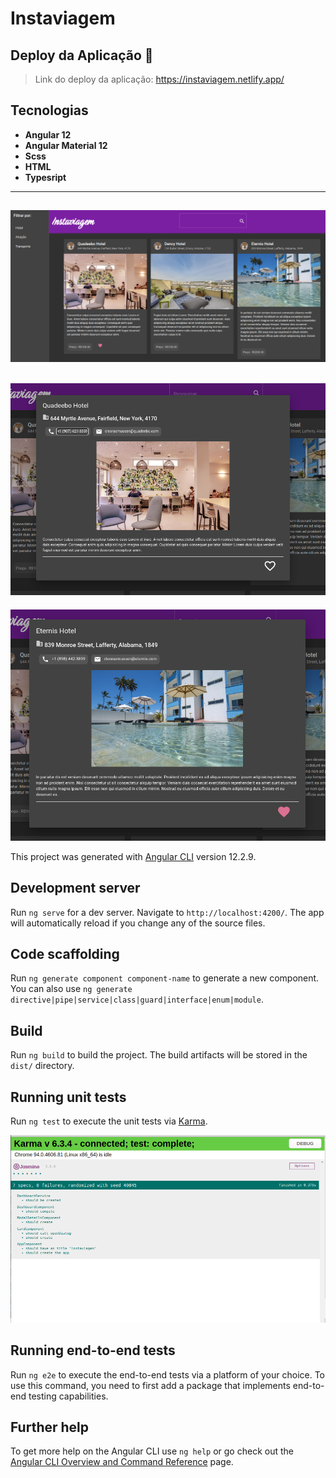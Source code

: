 # Instaviagem


## Deploy da Aplicação :dash:
> Link do deploy da aplicação: https://instaviagem.netlify.app/



## Tecnologias


- __Angular 12__ 
- __Angular Material 12__  
- __Scss__  
- __HTML__ 
- __Typesript__ 



----------------------------------------

![imagem do projeto](/src/assets/img1.png)
---------------------------------------------

![imagem do projeto](/src/assets/img2.png)
----------------------------------------------------

![imagem do projeto](/src/assets/img3.png)


This project was generated with [Angular CLI](https://github.com/angular/angular-cli) version 12.2.9.

## Development server

Run `ng serve` for a dev server. Navigate to `http://localhost:4200/`. The app will automatically reload if you change any of the source files.

## Code scaffolding

Run `ng generate component component-name` to generate a new component. You can also use `ng generate directive|pipe|service|class|guard|interface|enum|module`.

## Build

Run `ng build` to build the project. The build artifacts will be stored in the `dist/` directory.

## Running unit tests

Run `ng test` to execute the unit tests via [Karma](https://karma-runner.github.io).

![imagem do teste](/src/assets/teste.png)

## Running end-to-end tests

Run `ng e2e` to execute the end-to-end tests via a platform of your choice. To use this command, you need to first add a package that implements end-to-end testing capabilities.

## Further help

To get more help on the Angular CLI use `ng help` or go check out the [Angular CLI Overview and Command Reference](https://angular.io/cli) page.
